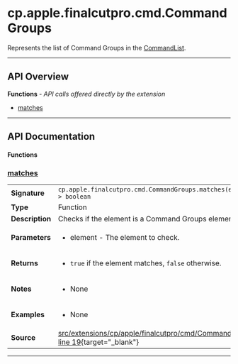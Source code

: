 # cp.apple.finalcutpro.cmd.CommandGroups

Represents the list of Command Groups in the [CommandList](cp.apple.finalcutpro.cmd.CommandList.md).

---

## API Overview
**Functions** - _API calls offered directly by the extension_
 * [matches](#matches)


---

## API Documentation

#### Functions


### [matches](#matches)

|                                             |                                                                                     |
| --------------------------------------------|-------------------------------------------------------------------------------------|
| **Signature**                               | `cp.apple.finalcutpro.cmd.CommandGroups.matches(element) -> boolean`                                                                    |
| **Type**                                    | Function                                                                     |
| **Description**                             | Checks if the element is a Command Groups element.                                                                     |
| **Parameters**                              | <ul><li>element - The element to check.</li></ul> |
| **Returns**                                 | <ul><li>`true` if the element matches, `false` otherwise.</li></ul>          |
| **Notes**                                   | <ul><li>None</li></ul> |
| **Examples**                                | <ul><li>None</li></ul> |
| **Source**                                  | [src/extensions/cp/apple/finalcutpro/cmd/CommandGroups.lua line 19](https://github.com/CommandPost/CommandPost/blob/develop/src/extensions/cp/apple/finalcutpro/cmd/CommandGroups.lua#L19){target="_blank"} |

---

